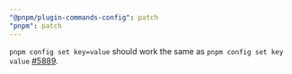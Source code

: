 ```yaml
---
"@pnpm/plugin-commands-config": patch
"pnpm": patch
---
```


`pnpm config set key=value` should work the same as `pnpm config set key value` [#5889](https://github.com/pnpm/pnpm/issues/5889).
